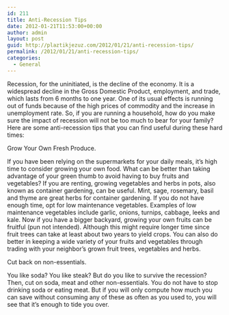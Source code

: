```yaml
---
id: 211
title: Anti-Recession Tips
date: 2012-01-21T11:53:00+00:00
author: admin
layout: post
guid: http://plaztikjezuz.com/2012/01/21/anti-recession-tips/
permalink: /2012/01/21/anti-recession-tips/
categories:
  - General
---
```

Recession, for the uninitiated, is the decline of the economy. It is a widespread decline in the Gross Domestic Product, employment, and trade, which lasts from 6 months to one year. One of its usual effects is running out of funds because of the high prices of commodity and the increase in unemployment rate. So, if you are running a household, how do you make sure the impact of recession will not be too much to bear for your family? Here are some anti-recession tips that you can find useful during these hard times:

Grow Your Own Fresh Produce.

If you have been relying on the supermarkets for your daily meals, it’s high time to consider growing your own food. What can be better than taking advantage of your green thumb to avoid having to buy fruits and vegetables? If you are renting, growing vegetables and herbs in pots, also known as container gardening, can be useful. Mint, sage, rosemary, basil and thyme are great herbs for container gardening. If you do not have enough time, opt for low maintenance vegetables. Examples of low maintenance vegetables include garlic, onions, turnips, cabbage, leeks and kale. Now if you have a bigger backyard, growing your own fruits can be fruitful (pun not intended). Although this might require longer time since fruit trees can take at least about two years to yield crops. You can also do better in keeping a wide variety of your fruits and vegetables through trading with your neighbor’s grown fruit trees, vegetables and herbs.

Cut back on non-essentials.

You like soda? You like steak? But do you like to survive the recession? Then, cut on soda, meat and other non-essentials. You do not have to stop drinking soda or eating meat. But if you will only compute how much you can save without consuming any of these as often as you used to, you will see that it’s enough to tide you over.
